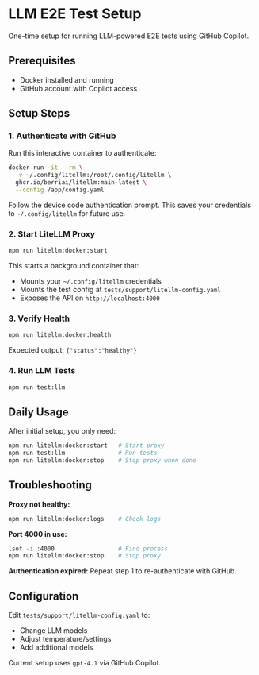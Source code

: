 # LLM E2E Test Setup

One-time setup for running LLM-powered E2E tests using GitHub Copilot.

## Prerequisites

- Docker installed and running
- GitHub account with Copilot access

## Setup Steps

### 1. Authenticate with GitHub

Run this interactive container to authenticate:

```bash
docker run -it --rm \
  -v ~/.config/litellm:/root/.config/litellm \
  ghcr.io/berriai/litellm:main-latest \
  --config /app/config.yaml
```

Follow the device code authentication prompt. This saves your credentials to `~/.config/litellm` for future use.

### 2. Start LiteLLM Proxy

```bash
npm run litellm:docker:start
```

This starts a background container that:
- Mounts your `~/.config/litellm` credentials
- Mounts the test config at `tests/support/litellm-config.yaml`
- Exposes the API on `http://localhost:4000`

### 3. Verify Health

```bash
npm run litellm:docker:health
```

Expected output: `{"status":"healthy"}`

### 4. Run LLM Tests

```bash
npm run test:llm
```

## Daily Usage

After initial setup, you only need:

```bash
npm run litellm:docker:start   # Start proxy
npm run test:llm               # Run tests
npm run litellm:docker:stop    # Stop proxy when done
```

## Troubleshooting

**Proxy not healthy:**
```bash
npm run litellm:docker:logs    # Check logs
```

**Port 4000 in use:**
```bash
lsof -i :4000                  # Find process
npm run litellm:docker:stop    # Stop proxy
```

**Authentication expired:**
Repeat step 1 to re-authenticate with GitHub.

## Configuration

Edit `tests/support/litellm-config.yaml` to:
- Change LLM models
- Adjust temperature/settings
- Add additional models

Current setup uses `gpt-4.1` via GitHub Copilot.
